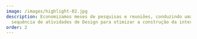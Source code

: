 ```yaml
---
image: /images/highlight-02.jpg
description: Economizamos meses de pesquisas e reuniões, conduzindo uma
  sequência de atividades de Design para otimizar a construção da interface.
order: 2
---
```

